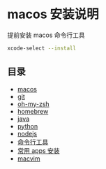 # macos 安装说明

提前安装 macos 命令行工具

```sh
xcode-select --install
```

## 目录

- [macos](./macos.md)
- [git](./git.md)
- [oh-my-zsh](./oh-my-zsh.md)
- [homebrew](./homebrew.md)
- [java](./java.md)
- [python](./python.md)
- [nodejs](./nodejs.md)
- [命令行工具](./cmd.md)
- [常用 apps 安装](./apps.md)
- [macvim](./macos.md)
